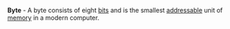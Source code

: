 **Byte** - A byte consists of eight [bits](/docs/Glossary/Bit) and is the smallest [addressable](docs/Glossary/Memory%20Address.md) unit of [memory](docs/Glossary/Memory.md) in a modern computer.
